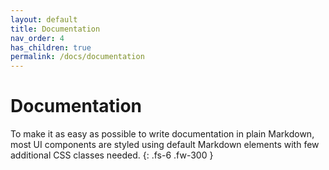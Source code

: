 ```yaml
---
layout: default
title: Documentation
nav_order: 4
has_children: true
permalink: /docs/documentation
---
```


# Documentation

To make it as easy as possible to write documentation in plain Markdown, most UI components are styled using default Markdown elements with few additional CSS classes needed.
{: .fs-6 .fw-300 }

